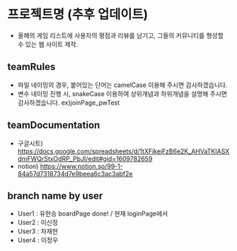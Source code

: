 # 프로젝트명 (추후 업데이트)
- 올해의 게임 리스트에 사용자의 평점과 리뷰를 남기고, 그들의 커뮤니티를 형성할 수 있는 웹 사이트 제작.

## teamRules
- 파일 네이밍의 경우, 붙어있는 단어는 camelCase 이용해 주시면 감사하겠습니다.
- 변수 네이밍 진행 시, snakeCase 이용하여 상위개념과 하위개념을 설명해 주시면 감사하겠습니다.
  ex)joinPage_pwTest 

## teamDocumentation
- 구글시트) https://docs.google.com/spreadsheets/d/1tXFjkejFzB6e2K_AHVaTKIASXdmFWQrStxOdRP_PbJI/edit#gid=1609782659
- notion) https://www.notion.so/99-1-84a57d7318734d7e9beea6c3ac3abf2e

## branch name by user 
- User1 : 유현승 boardPage done! / 현재 loginPage에서 
- User2 : 이신정
- User3 : 차재현
- User4 : 이정우
